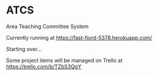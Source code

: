 # ATCS
Area Teaching Committee System

Currently running at https://fast-fjord-5378.herokuapp.com/

Starting over...

Some project items will be managed on Trello at https://trello.com/b/TZbS3QgY
